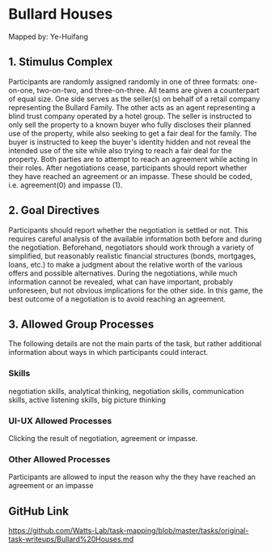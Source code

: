 # Bullard Houses

Mapped by: Ye-Huifang 

## 1. Stimulus Complex 
Participants are randomly assigned randomly in one of three formats: one-on-one, two-on-two, and three-on-three. All teams are given a counterpart of equal size. One side serves as the seller(s)  on behalf of a retail company representing the Bullard Family. The other acts as an agent representing a blind trust company operated by a hotel group. The seller is instructed to only sell the property to a known buyer who fully discloses their planned use of the property, while also seeking to get a fair deal for the family. The buyer is instructed to keep the buyer's identity hidden and not reveal the intended use of the site while also trying to reach a fair deal for the property. Both parties are to attempt to reach an agreement while acting in their roles. After negotiations cease, participants should report whether they have reached an agreement or an impasse. These should be coded, i.e. agreement(0) and impasse (1).

## 2. Goal Directives 
Participants should report whether the negotiation is settled or not. This requires careful analysis of the available information both before and during the negotiation. Beforehand, negotiators should work through a variety of simplified, but reasonably realistic financial structures (bonds, mortgages, loans, etc.) to make a judgment about the relative worth of the various offers and possible alternatives. During the negotiations, while much information cannot be revealed, what can have important, probably unforeseen, but not obvious implications for the other side. In this game, the best outcome of a negotiation is to avoid reaching an agreement.

## 3. Allowed Group Processes 
The following details are not the main parts of the task, but rather additional information about ways in which participants could interact.

### Skills 
negotiation skills, analytical thinking, negotiation skills, communication skills, active listening skills, big picture thinking

### UI-UX Allowed Processes
Clicking the result of negotiation, agreement or impasse.

### Other Allowed Processes
Participants are allowed to input the reason why the they have reached an agreement or an impasse

## GitHub Link 
https://github.com/Watts-Lab/task-mapping/blob/master/tasks/original-task-writeups/Bullard%20Houses.md